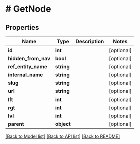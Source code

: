# # GetNode

## Properties

Name | Type | Description | Notes
------------ | ------------- | ------------- | -------------
**id** | **int** |  | [optional]
**hidden_from_nav** | **bool** |  | [optional]
**ref_entity_name** | **string** |  | [optional]
**internal_name** | **string** |  | [optional]
**slug** | **string** |  | [optional]
**url** | **string** |  | [optional]
**lft** | **int** |  | [optional]
**rgt** | **int** |  | [optional]
**lvl** | **int** |  | [optional]
**parent** | **object** |  | [optional]

[[Back to Model list]](../../README.md#models) [[Back to API list]](../../README.md#endpoints) [[Back to README]](../../README.md)
